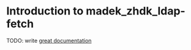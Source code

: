 # Introduction to madek_zhdk_ldap-fetch

TODO: write [great documentation](http://jacobian.org/writing/what-to-write/)
